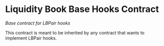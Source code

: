 # Liquidity Book Base Hooks Contract

_Base contract for LBPair hooks_

This contract is meant to be inherited by any contract that wants to implement LBPair hooks.
